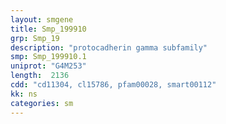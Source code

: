 ```yaml
---
layout: smgene
title: Smp_199910
grp: Smp_19
description: "protocadherin gamma subfamily"
smp: Smp_199910.1
uniprot: "G4M253"
length:  2136
cdd: "cd11304, cl15786, pfam00028, smart00112"
kk: ns
categories: sm
---
```


